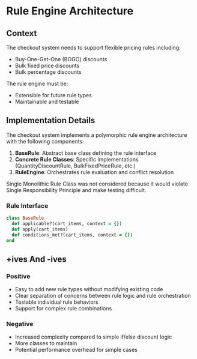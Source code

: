 # Rule Engine Architecture

## Context
The checkout system needs to support flexible pricing rules including:
- Buy-One-Get-One (BOGO) discounts
- Bulk fixed price discounts
- Bulk percentage discounts

The rule engine must be:
- Extensible for future rule types
- Maintainable and testable

## Implementation Details
The checkout system implements a polymorphic rule engine architecture with the following components:

1. **BaseRule**: Abstract base class defining the rule interface
2. **Concrete Rule Classes**: Specific implementations (QuantityDiscountRule, BulkFixedPriceRule, etc.)
3. **RuleEngine**: Orchestrates rule evaluation and conflict resolution

Single Monolithic Rule Class was not considered because it would violate Single Responsibility Principle and make testing difficult.

### Rule Interface
```ruby
class BaseRule
  def applicable?(cart_items, context = {})
  def apply(cart_items)
  def conditions_met?(cart_items, context = {})
end
```

## +ives And -ives

### Positive
- Easy to add new rule types without modifying existing code
- Clear separation of concerns between rule logic and rule orchestration
- Testable individual rule behaviors
- Support for complex rule combinations

### Negative
- Increased complexity compared to simple if/else discount logic
- More classes to maintain
- Potential performance overhead for simple cases
